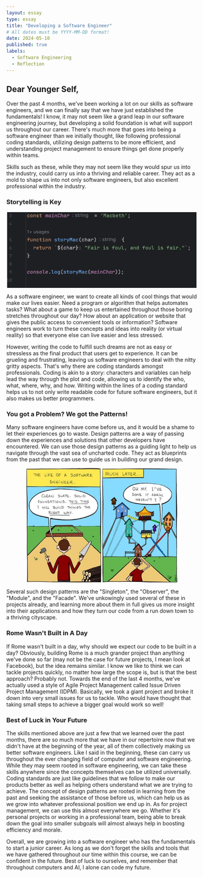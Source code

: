 ```yaml
---
layout: essay
type: essay
title: "Developing a Software Engineer"
# All dates must be YYYY-MM-DD format!
date: 2024-05-10
published: true
labels:
  - Software Engineering
  - Reflection
---
```


## Dear Younger Self,
Over the past 4 months, we've been working a lot on our skills as software engineers, and we can finally say that we have just established the fundamentals! I know, it may not seem like a grand leap in our software engineering journey, but developing a solid foundation is what will support us throughout our career. There's much more that goes into being a software engineer than we initially thought, like following professional coding standards, utilizing design patterns to be more efficient, and understanding project management to ensure things get done properly within teams.

Skills such as these, while they may not seem like they would spur us into the industry, could carry us into a thriving and reliable career. They act as a mold to shape us into not only software engineers, but also excellent professional within the industry.

### Storytelling is Key
<img class="img-fluid" src="../img/essay-img/macbeth-js.png" width="500" height="200" alt="Picture" style="display: block; margin: 0 auto" />

As a software engineer, we want to create all kinds of cool things that would make our lives easier. Need a program or algorithm that helps automates tasks? What about a game to keep us entertained throughout those boring stretches throughout our day? How about an application or website that gives the public access to convenient tools or information? Software engineers work to turn these concepts and ideas into reality (or virtual reality) so that everyone else can live easier and less stressed. 

However, writing the code to fulfill such dreams are not as easy or stressless as the final product that users get to experience. It can be grueling and frustrating, leaving us software engineers to deal with the nitty gritty aspects. That's why there are coding standards amongst professionals. Coding is akin to a story: characters and variables can help lead the way through the plot and code, allowing us to identify the who, what, where, why, and how. Writing within the lines of a coding standard helps us to not only write readable code for future software engineers, but it also makes us better programmers.

### You got a Problem? We got the Patterns!
Many software engineers have come before us, and it would be a shame to let their experiences go to waste. Design patterns are a way of passing down the experiences and solutions that other developers have encountered. We can use those design patterns as a guiding light to help us navigate through the vast sea of uncharted code. They act as blueprints from the past that we can use to guide us in building our grand design.

<img class="img-fluid" src="../img/essay-img/oopsie.jpg" width="400" alt="Picture" style="display: block; margin: 0 auto" />

Several such design patterns are the "Singleton", the "Observer", the "Module", and the "Facade". We've unkowingly used several of these in projects already, and learning more about them in full gives us more insight into their applications and how they turn our code from a run down town to a thriving cityscape.

### Rome Wasn't Built in A Day
If Rome wasn't built in a day, why should we expect our code to be built in a day? Obviously, building Rome is a much grander project than anything we've done so far (may not be the case for future projects, I mean look at Facebook), but the idea remains similar. I know we like to think we can tackle projects quickly, no matter how large the scope is, but is that the best approach? Probably not. Towards the end of the last 4 months, we've actually used a style of Agile Project Management called Issue Driven Project Management (IDPM). Basically, we took a giant project and broke it down into very small issues for us to tackle. Who would have thought that taking small steps to achieve a bigger goal would work so well!

### Best of Luck in Your Future
The skills mentioned above are just a few that we learned over the past months, there are so much more that we have in our repertoire now that we didn't have at the beginning of the year, all of them collectively making us better software engineers. Like I said in the beginning, these can carry us throughout the ever changing field of computer and software engineering. While they may seem rooted in software engineering, we can take these skills anywhere since the concepts themselves can be utilized universally. Coding standards are just like guidelines that we follow to make our products better as well as helping others understand what we are trying to achieve. The concept of design patterns are rooted in learning from the past and seeking the assistance of those before us, which can help us as we grow into whatever professional position we end up in. As for project management, we can use this almost everywhere we go. Whether it's personal projects or working in a professional team, being able to break down the goal into smaller subgoals will almost always help in boosting efficiency and morale.

Overall, we are growing into a software engineer who has the fundamentals to start a junior career. As long as we don't forget the skills and tools that we have gathered throughout our time within this course, we can be confident in the future. Best of luck to ourselves, and remember that throughout computers and AI, I alone can code my future.
